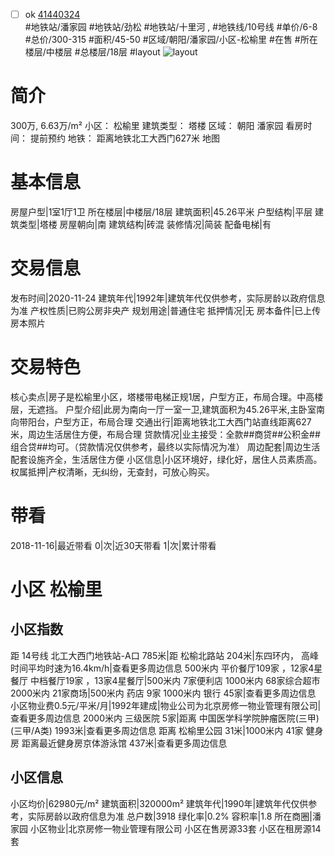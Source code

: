 - [ ] ok [41440324](https://bj.5i5j.com/ershoufang/41440324.html)  
 #地铁站/潘家园 #地铁站/劲松 #地铁站/十里河 ,  #地铁线/10号线
#单价/6-8 #总价/300-315 #面积/45-50   #区域/朝阳/潘家园/小区-松榆里 #在售 #所在楼层/中楼层 #总楼层/18层 #layout 
![layout](http://image2.5i5j.com//group2/M00/8E/23/CgqJM10DeTiAP3IeAALgBo60Bkg519.jpg_P5.jpg) 
# 简介 
 300万,  6.63万/m² 
小区： 松榆里
建筑类型： 塔楼
区域： 朝阳 潘家园
看房时间： 提前预约
地铁： 距离地铁北工大西门627米 地图
# 基本信息 
 房屋户型|1室1厅1卫
所在楼层|中楼层/18层
建筑面积|45.26平米
户型结构|平层
建筑类型|塔楼
房屋朝向|南
建筑结构|砖混
装修情况|简装
配备电梯|有
# 交易信息 
 发布时间|2020-11-24
建筑年代|1992年|建筑年代仅供参考，实际房龄以政府信息为准
产权性质|已购公房非央产
规划用途|普通住宅
抵押情况|无
房本备件|已上传房本照片
# 交易特色 
 核心卖点|房子是松榆里小区，塔楼带电梯正规1居，户型方正，布局合理。中高楼层，无遮挡。
户型介绍|此房为南向一厅一室一卫,建筑面积为45.26平米,主卧室南向带阳台，户型方正，布局合理
交通出行|距离地铁北工大西门站直线距离627米，周边生活居住方便，布局合理
贷款情况|业主接受：全款##商贷##公积金##组合贷##均可。（贷款情况仅供参考，最终以实际情况为准）
周边配套|周边生活配套设施齐全，生活居住方便
小区信息|小区环境好，绿化好，居住人员素质高。
权属抵押|产权清晰，无纠纷，无查封，可放心购买。
# 带看 
 2018-11-16|最近带看	 0|次|近30天带看	 1|次|累计带看
# 小区 松榆里
## 小区指数 
 距 14号线 北工大西门地铁站-A口 785米|距 松榆北路站 204米|东四环内， 高峰时间平均时速为16.4km/h|查看更多周边信息
500米内 平价餐厅109家 ，12家4星餐厅
中档餐厅19家 ，13家4星餐厅|500米内 7家便利店
1000米内 68家综合超市
2000米内 21家商场|500米内 药店 9家
1000米内 银行 45家|查看更多周边信息
小区物业费0.5元/平米/月|1992年建成|物业公司为北京房修一物业管理有限公司|查看更多周边信息
2000米内 三级医院 5家|距离 中国医学科学院肿瘤医院(三甲) (三甲/A类) 1993米|查看更多周边信息
距离 松榆里公园 31米|1000米内 41家 健身房
距离最近健身房京体游泳馆 437米|查看更多周边信息
## 小区信息 
 小区均价|62980元/m²
建筑面积|320000m²
建筑年代|1990年|建筑年代仅供参考，实际房龄以政府信息为准
总户数|3918
绿化率|0.2%
容积率|1.8
所在商圈|潘家园
小区物业|北京房修一物业管理有限公司
小区在售房源33套
小区在租房源14套

